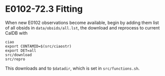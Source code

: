 E0102-72.3 Fitting
========

When new E0102 observations become available, begin by adding them
list of all obsids in `data/obsids/all.lst`, the download and reprocess
to current CalDB with
```
ciao
export CONTAMID=$(src/ciaostr)
export DET=all
src/download
src/repro
```
This downloads and to `$datadir`, which is set in `src/functions.sh`.